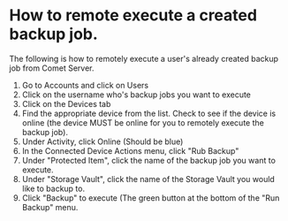 # How to remote execute a created backup job. 


The following is how to remotely execute a user's already created backup job from Comet Server. 


1) Go to Accounts and click on Users
2) Click on the username who's backup jobs you want to execute
3) Click on the Devices tab
4) Find the appropriate device from the list. Check to see if the device is online (the device MUST be online for you to remotely execute the backup job).
5) Under Activity, click Online (Should be blue)
6) In the Connected Device Actions menu, click "Rub Backup"
7) Under "Protected Item", click the name of the backup job you want to execute. 
8) Under "Storage Vault", click the name of the Storage Vault you would like to backup to. 
9) Click "Backup" to execute (The green button at the bottom of the "Run Backup" menu. 
